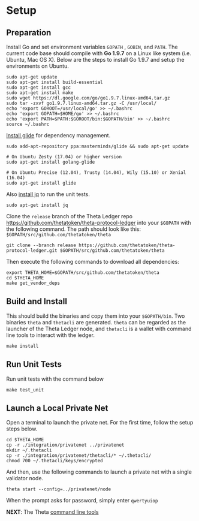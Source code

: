# Setup

## Preparation

Install Go and set environment variables `GOPATH` , `GOBIN`, and `PATH`. The current code base should compile with **Go 1.9.7** on a Linux like system (i.e. Ubuntu, Mac OS X). Below are the steps to install Go 1.9.7 and setup the environments on Ubuntu.

```
sudo apt-get update
sudo apt-get install build-essential
sudo apt-get install gcc
sudo apt-get install make
sudo wget https://dl.google.com/go/go1.9.7.linux-amd64.tar.gz
sudo tar -zxvf go1.9.7.linux-amd64.tar.gz -C /usr/local/
echo 'export GOROOT=/usr/local/go' >> ~/.bashrc
echo 'export GOPATH=$HOME/go' >> ~/.bashrc
echo 'export PATH=$PATH:$GOROOT/bin:$GOPATH/bin' >> ~/.bashrc
source ~/.bashrc
```

[Install glide](https://github.com/Masterminds/glide#install) for dependency management.
```
sudo add-apt-repository ppa:masterminds/glide && sudo apt-get update

# On Ubuntu Zesty (17.04) or higher version
sudo apt-get install golang-glide

# On Ubuntu Precise (12.04), Trusty (14.04), Wily (15.10) or Xenial (16.04)
sudo apt-get install glide
```

Also [install jq](https://stedolan.github.io/jq/download/) to run the unit tests. 

```
sudo apt-get install jq
```

Clone the `release` branch of the Theta Ledger repo https://github.com/thetatoken/theta-protocol-ledger into your `$GOPATH` with the following command. The path should look like this: `$GOPATH/src/github.com/thetatoken/theta`

```
git clone --branch release https://github.com/thetatoken/theta-protocol-ledger.git $GOPATH/src/github.com/thetatoken/theta
```

Then execute the following commands to download all dependencies:

```
export THETA_HOME=$GOPATH/src/github.com/thetatoken/theta
cd $THETA_HOME
make get_vendor_deps
```

## Build and Install
This should build the binaries and copy them into your `$GOPATH/bin`. Two binaries `theta` and `thetacli` are generated. `theta` can be regarded as the launcher of the Theta Ledger node, and `thetacli` is a wallet with command line tools to interact with the ledger. 
```
make install
```

## Run Unit Tests
Run unit tests with the command below
```
make test_unit
```

## Launch a Local Private Net
Open a terminal to launch the private net. For the first time, follow the setup steps below.
```
cd $THETA_HOME
cp -r ./integration/privatenet ../privatenet
mkdir ~/.thetacli
cp -r ./integration/privatenet/thetacli/* ~/.thetacli/
chmod 700 ~/.thetacli/keys/encrypted
```
And then, use the following commands to launch a private net with a single validator node.
```
theta start --config=../privatenet/node
```
When the prompt asks for password, simply enter `qwertyuiop`

**NEXT**: The Theta [command line tools](https://github.com/thetatoken/theta-mainnet-integration-guide/blob/master/docs/cmd.md#command-line-tool) 
